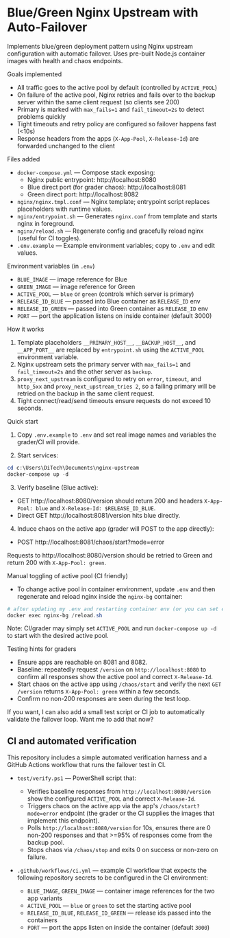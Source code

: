 # Blue/Green Nginx Upstream with Auto-Failover

Implements blue/green deployment pattern using Nginx upstream configuration with automatic failover. Uses pre-built Node.js container images with health and chaos endpoints.

Goals implemented
- All traffic goes to the active pool by default (controlled by `ACTIVE_POOL`)
- On failure of the active pool, Nginx retries and fails over to the backup server within the same client request (so clients see 200)
- Primary is marked with `max_fails=1` and `fail_timeout=2s` to detect problems quickly
- Tight timeouts and retry policy are configured so failover happens fast (<10s)
- Response headers from the apps (`X-App-Pool`, `X-Release-Id`) are forwarded unchanged to the client

Files added
- `docker-compose.yml` — Compose stack exposing:
  - Nginx public entrypoint: http://localhost:8080
  - Blue direct port (for grader chaos): http://localhost:8081
  - Green direct port: http://localhost:8082
- `nginx/nginx.tmpl.conf` — Nginx template; entrypoint script replaces placeholders with runtime values.
- `nginx/entrypoint.sh` — Generates `nginx.conf` from template and starts nginx in foreground.
- `nginx/reload.sh` — Regenerate config and gracefully reload nginx (useful for CI toggles).
- `.env.example` — Example environment variables; copy to `.env` and edit values.

Environment variables (in `.env`)
- `BLUE_IMAGE` — image reference for Blue
- `GREEN_IMAGE` — image reference for Green
- `ACTIVE_POOL` — `blue` or `green` (controls which server is primary)
- `RELEASE_ID_BLUE` — passed into Blue container as `RELEASE_ID` env
- `RELEASE_ID_GREEN` — passed into Green container as `RELEASE_ID` env
- `PORT` — port the application listens on inside container (default 3000)

How it works
1. Template placeholders `__PRIMARY_HOST__`, `__BACKUP_HOST__`, and `__APP_PORT__` are replaced by `entrypoint.sh` using the `ACTIVE_POOL` environment variable.
2. Nginx upstream sets the primary server with `max_fails=1` and `fail_timeout=2s` and the other server as `backup`.
3. `proxy_next_upstream` is configured to retry on `error`, `timeout`, and `http_5xx` and `proxy_next_upstream_tries 2`, so a failing primary will be retried on the backup in the same client request.
4. Tight connect/read/send timeouts ensure requests do not exceed 10 seconds.

Quick start
1. Copy `.env.example` to `.env` and set real image names and variables the grader/CI will provide.

2. Start services:

```powershell
cd c:\Users\DiTech\Documents\nginx-upstream
docker-compose up -d
```

3. Verify baseline (Blue active):
- GET http://localhost:8080/version should return 200 and headers `X-App-Pool: blue` and `X-Release-Id: $RELEASE_ID_BLUE`.
- Direct GET http://localhost:8081/version hits blue directly.

4. Induce chaos on the active app (grader will POST to the app directly):
- POST http://localhost:8081/chaos/start?mode=error

Requests to http://localhost:8080/version should be retried to Green and return 200 with `X-App-Pool: green`.

Manual toggling of active pool (CI friendly)
- To change active pool in container environment, update `.env` and then regenerate and reload nginx inside the `nginx-bg` container:

```powershell
# after updating my .env and restarting container env (or you can set env via docker-compose up -d)
docker exec nginx-bg /reload.sh
```

Note: CI/grader may simply set `ACTIVE_POOL` and run `docker-compose up -d` to start with the desired active pool.

Testing hints for graders
- Ensure apps are reachable on 8081 and 8082.
- Baseline: repeatedly request `/version` on `http://localhost:8080` to confirm all responses show the active pool and correct `X-Release-Id`.
- Start chaos on the active app using `/chaos/start` and verify the next `GET /version` returns `X-App-Pool: green` within a few seconds.
- Confirm no non-200 responses are seen during the test loop.

If you want, I can also add a small test script or CI job to automatically validate the failover loop. Want me to add that now?

CI and automated verification
---------------------------

This repository includes a simple automated verification harness and a GitHub Actions workflow that runs the failover test in CI.

- `test/verify.ps1` — PowerShell script that:
  - Verifies baseline responses from `http://localhost:8080/version` show the configured `ACTIVE_POOL` and correct `X-Release-Id`.
  - Triggers chaos on the active app via the app's `/chaos/start?mode=error` endpoint (the grader or the CI supplies the images that implement this endpoint).
  - Polls `http://localhost:8080/version` for 10s, ensures there are 0 non-200 responses and that >=95% of responses come from the backup pool.
  - Stops chaos via `/chaos/stop` and exits 0 on success or non-zero on failure.

- `.github/workflows/ci.yml` — example CI workflow that expects the following repository secrets to be configured in the CI environment:
  - `BLUE_IMAGE`, `GREEN_IMAGE` — container image references for the two app variants
  - `ACTIVE_POOL` — `blue` or `green` to set the starting active pool
  - `RELEASE_ID_BLUE`, `RELEASE_ID_GREEN` — release ids passed into the containers
  - `PORT` — port the apps listen on inside the container (default `3000`)

